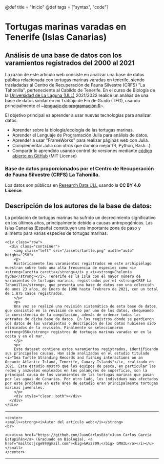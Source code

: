 @def title = "Inicio"
@def tags = ["syntax", "code"]

# **Tortugas marinas varadas en Tenerife (Islas Canarias)**

## Análisis de una base de datos con los varamientos registrados del 2000 al 2021

La razón de este artículo web consiste en analizar una base de datos pública relacionada con tortugas marinas varadas en tenerife, siendo trasladadas al Centro de Recuperación de Fauna Silvestre (CRFS) "La Tahonilla", perteneciente al Cabildo de Tenerife. En el curso de Biología de la [Universidad de La Laguna (ULL)](https://www.ull.es/) 2021/2022 realicé un análsis de una base de datos similar en mi Trabajo de Fin de Grado (TFG), usando principalmente el ~~~<u>lenguaje de programación R</u>~~~.

El objetivo principal es aprender a usar nuevas tecnologías para analizar datos:

* Aprender sobre la biología/ecología de las tortugas marinas.
* Aprender el Lenguaje de Programación Julia para análisis de datos.
* Aprender a usar "FrameWorks" para realizar páginas web con Julia.
* Complementar Julia con otros que domino mejor (R, Python, Bash...).  
* Compartir lo aprendido usando control de versiones mediante [código abierto en GitHub](https://github.com/JuanCarlosBio/turtles_julia_analysis) (MIT License)

### Base de datos proporcionados por el Centro de Recuperación de Fauna Silvestre (CRFS) La Tahonilla.

Los datos son públicos en [Research Data ULL](https://data.mendeley.com/datasets/p6wmtv6t5g/2) usando la **CC BY 4.0 Licence**.

## Descripción de los autores de la base de datos:

La población de tortugas marinas ha sufrido un decrecimiento significativo en los últimos años, principalmente debido a causas antropogénicas. Las Islas Canarias (España) constituyen una importante zona de paso y alimento para varias especies de tortugas marinas.

~~~
<div class="row">
  <div class="container">
    <img class="left" src="/assets/turtle.png" width="auto" height="250">
    <p>
    Históricamente los varamientos registrados en este archipiélago muestran sobre todo una alta frecuencia de especies como <i><strong>Caretta caretta</strong></i> y <i><strong>Chelonia mydas</strong></i>. Tenerife es la isla con el mayor número de varamientos de tortugas marinas, registrados por el <strong>CRSF La Tahonilla</strong>, que presenta una base de datos con una colección de unos 23 años, de Enero de 1998 hasta Frebrero de 2021, con un total de 1.875 casos registrados. 
    </p> 
    <p>
    Una vez se realizó una revisión sistemática de esta base de datos, que consistió en la revisión de uno por uno de los datos, chequeando la consistencia de la compilación, además de ordenar todas las entradas de dicha base de datos. En los registros donde se perdieron los datos de los varamientos o descripción de los datos hubiesen sido eliminados de la revisión. Finalmente se seleccionaron <strong>956</strong> registros de tortugas marinas varadas en en la costa y en el mar.
    </p>      
    <p>
    Este dataset contiene estos varamientos registrados, identificando sus principales causas. Han sido analizadas en el estudio titulado <i>"Sea Turtle Stranding Records and fishing interactions on an Oceanic Atlantic Island, Tenerife, Canary Islands"</i>, realizado en 2021. Este estudio mostró que los equipos de pesca, en particular las redes y anzuelos empleados en los palangres de superficie, son la principal causa de los varamientos de las tortugas marinas que pasan por las aguas de Canarias. Por otro lado, los individuos más afectados por este problema en este área de estudio eran principalmente tortugas marinas juveniles.
    </p>
    <div style="clear: both"></div>      
  </div>
</div>
~~~

--- 

~~~
<center>
<small><strong><i>Autor del artículo web:</i></strong>
<br>

<u><i><a href="https://github.com/JuanCarlosBio">Juan Carlos García Estupiñán</a> (Graduado en Biología), <a href="mailto:jcge97@gmail.com"><big>&#x2709;</big> GMAIL</a></i></u></small> 
</center>
~~~ 

---